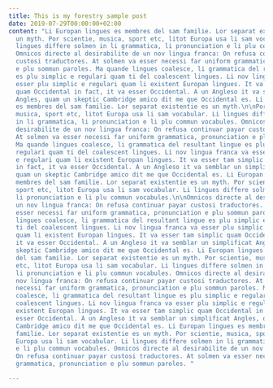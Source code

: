 ```yaml
---
title: This is my forestry sample post
date: 2019-07-29T00:00:00+02:00
content: "Li Europan lingues es membres del sam familie. Lor separat existentie es
  un myth. Por scientie, musica, sport etc, litot Europa usa li sam vocabular. Li
  lingues differe solmen in li grammatica, li pronunciation e li plu commun vocabules.
  Omnicos directe al desirabilite de un nov lingua franca: On refusa continuar payar
  custosi traductores. At solmen va esser necessi far uniform grammatica, pronunciation
  e plu sommun paroles. Ma quande lingues coalesce, li grammatica del resultant lingue
  es plu simplic e regulari quam ti del coalescent lingues. Li nov lingua franca va
  esser plu simplic e regulari quam li existent Europan lingues. It va esser tam simplic
  quam Occidental in fact, it va esser Occidental. A un Angleso it va semblar un simplificat
  Angles, quam un skeptic Cambridge amico dit me que Occidental es. Li Europan lingues
  es membres del sam familie. Lor separat existentie es un myth.\n\nPor scientie,
  musica, sport etc, litot Europa usa li sam vocabular. Li lingues differe solmen
  in li grammatica, li pronunciation e li plu commun vocabules. Omnicos directe al
  desirabilite de un nov lingua franca: On refusa continuar payar custosi traductores.
  At solmen va esser necessi far uniform grammatica, pronunciation e plu sommun paroles.
  Ma quande lingues coalesce, li grammatica del resultant lingue es plu simplic e
  regulari quam ti del coalescent lingues. Li nov lingua franca va esser plu simplic
  e regulari quam li existent Europan lingues. It va esser tam simplic quam Occidental
  in fact, it va esser Occidental. A un Angleso it va semblar un simplificat Angles,
  quam un skeptic Cambridge amico dit me que Occidental es. Li Europan lingues es
  membres del sam familie. Lor separat existentie es un myth. Por scientie, musica,
  sport etc, litot Europa usa li sam vocabular. Li lingues differe solmen in li grammatica,
  li pronunciation e li plu commun vocabules.\n\nOmnicos directe al desirabilite de
  un nov lingua franca: On refusa continuar payar custosi traductores. At solmen va
  esser necessi far uniform grammatica, pronunciation e plu sommun paroles. Ma quande
  lingues coalesce, li grammatica del resultant lingue es plu simplic e regulari quam
  ti del coalescent lingues. Li nov lingua franca va esser plu simplic e regulari
  quam li existent Europan lingues. It va esser tam simplic quam Occidental in fact,
  it va esser Occidental. A un Angleso it va semblar un simplificat Angles, quam un
  skeptic Cambridge amico dit me que Occidental es. Li Europan lingues es membres
  del sam familie. Lor separat existentie es un myth. Por scientie, musica, sport
  etc, litot Europa usa li sam vocabular. Li lingues differe solmen in li grammatica,
  li pronunciation e li plu commun vocabules. Omnicos directe al desirabilite de un
  nov lingua franca: On refusa continuar payar custosi traductores. At solmen va esser
  necessi far uniform grammatica, pronunciation e plu sommun paroles. Ma quande lingues
  coalesce, li grammatica del resultant lingue es plu simplic e regulari quam ti del
  coalescent lingues. Li nov lingua franca va esser plu simplic e regulari quam li
  existent Europan lingues. It va esser tam simplic quam Occidental in fact, it va
  esser Occidental. A un Angleso it va semblar un simplificat Angles, quam un skeptic
  Cambridge amico dit me que Occidental es. Li Europan lingues es membres del sam
  familie. Lor separat existentie es un myth. Por scientie, musica, sport etc, litot
  Europa usa li sam vocabular. Li lingues differe solmen in li grammatica, li pronunciation
  e li plu commun vocabules. Omnicos directe al desirabilite de un nov lingua franca:
  On refusa continuar payar custosi traductores. At solmen va esser necessi far uniform
  grammatica, pronunciation e plu sommun paroles. "

---
```


